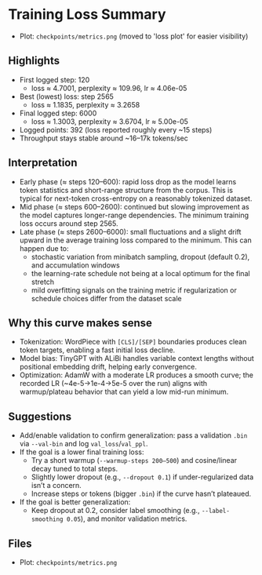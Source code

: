 # Training Loss Summary

- Plot: `checkpoints/metrics.png` (moved to 'loss plot' for easier visibility)

## Highlights
- First logged step: 120
  - loss ≈ 4.7001, perplexity ≈ 109.96, lr ≈ 4.06e-05
- Best (lowest) loss: step 2565
  - loss ≈ 1.1835, perplexity ≈ 3.2658
- Final logged step: 6000
  - loss ≈ 1.3003, perplexity ≈ 3.6704, lr ≈ 5.00e-05
- Logged points: 392 (loss reported roughly every ~15 steps)
- Throughput stays stable around ~16–17k tokens/sec

## Interpretation
- Early phase (≈ steps 120–600): rapid loss drop as the model learns token statistics and short-range structure from the corpus. This is typical for next-token cross-entropy on a reasonably tokenized dataset.
- Mid phase (≈ steps 600–2600): continued but slowing improvement as the model captures longer-range dependencies. The minimum training loss occurs around step 2565.
- Late phase (≈ steps 2600–6000): small fluctuations and a slight drift upward in the average training loss compared to the minimum. This can happen due to:
  - stochastic variation from minibatch sampling, dropout (default 0.2), and accumulation windows
  - the learning-rate schedule not being at a local optimum for the final stretch
  - mild overfitting signals on the training metric if regularization or schedule choices differ from the dataset scale

## Why this curve makes sense
- Tokenization: WordPiece with `[CLS]/[SEP]` boundaries produces clean token targets, enabling a fast initial loss decline.
- Model bias: TinyGPT with ALiBi handles variable context lengths without positional embedding drift, helping early convergence.
- Optimization: AdamW with a moderate LR produces a smooth curve; the recorded LR (~4e-5→1e-4→5e-5 over the run) aligns with warmup/plateau behavior that can yield a low mid-run minimum.

## Suggestions
- Add/enable validation to confirm generalization: pass a validation `.bin` via `--val-bin` and log `val_loss`/`val_ppl`.
- If the goal is a lower final training loss:
  - Try a short warmup (`--warmup-steps 200–500`) and cosine/linear decay tuned to total steps.
  - Slightly lower dropout (e.g., `--dropout 0.1`) if under-regularized data isn’t a concern.
  - Increase steps or tokens (bigger `.bin`) if the curve hasn’t plateaued.
- If the goal is better generalization:
  - Keep dropout at 0.2, consider label smoothing (e.g., `--label-smoothing 0.05`), and monitor validation metrics.

## Files
- Plot: `checkpoints/metrics.png`

